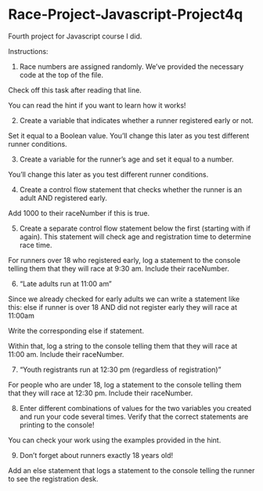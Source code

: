 # Race-Project-Javascript-Project4q
Fourth project for Javascript course I did.

Instructions: 

1. Race numbers are assigned randomly. We’ve provided the necessary code at the top of the file.

Check off this task after reading that line.

You can read the hint if you want to learn how it works!

2. Create a variable that indicates whether a runner registered early or not.

Set it equal to a Boolean value. You’ll change this later as you test different runner conditions.

3. Create a variable for the runner’s age and set it equal to a number.

You’ll change this later as you test different runner conditions.

4. Create a control flow statement that checks whether the runner is an adult AND registered early.

Add 1000 to their raceNumber if this is true.

5. Create a separate control flow statement below the first (starting with if again). This statement will check age and registration time to determine race time.

For runners over 18 who registered early, log a statement to the console telling them that they will race at 9:30 am. Include their raceNumber.

6. “Late adults run at 11:00 am”

Since we already checked for early adults we can write a statement like this: else if runner is over 18 AND did not register early they will race at 11:00am

Write the corresponding else if statement.

Within that, log a string to the console telling them that they will race at 11:00 am. Include their raceNumber.

7. “Youth registrants run at 12:30 pm (regardless of registration)”

For people who are under 18, log a statement to the console telling them that they will race at 12:30 pm. Include their raceNumber.

8. Enter different combinations of values for the two variables you created and run your code several times. Verify that the correct statements are printing to the console!

You can check your work using the examples provided in the hint.

9. Don’t forget about runners exactly 18 years old!

Add an else statement that logs a statement to the console telling the runner to see the registration desk.
